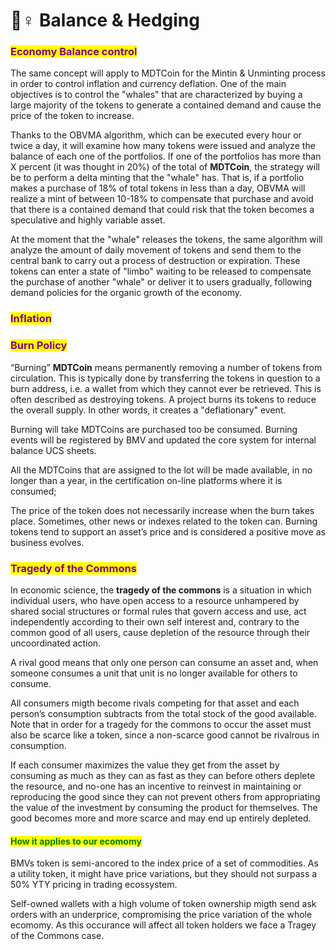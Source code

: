 # 🧘♀ Balance & Hedging

### <mark style="color:purple;">**Economy Balance control**</mark>

The same concept will apply to MDTCoin for the Mintin & Unminting process in order to control inflation and currency deflation. One of the main objectives is to control the "whales" that are characterized by buying a large majority of the tokens to generate a contained demand and cause the price of the token to increase.

Thanks to the OBVMA algorithm, which can be executed every hour or twice a day, it will examine how many tokens were issued and analyze the balance of each one of the portfolios. If one of the portfolios has more than X percent (it was thought in 20%) of the total of **MDTCoin**, the strategy will be to perform a delta minting that the "whale" has. That is, if a portfolio makes a purchase of 18% of total tokens in less than a day, OBVMA will realize a mint of between 10-18% to compensate that purchase and avoid that there is a contained demand that could risk that the token becomes a speculative and highly variable asset.

At the moment that the "whale" releases the tokens, the same algorithm will analyze the amount of daily movement of tokens and send them to the central bank to carry out a process of destruction or expiration. These tokens can enter a state of "limbo" waiting to be released to compensate the purchase of another "whale" or deliver it to users gradually, following demand policies for the organic growth of the economy.

### <mark style="color:purple;">Inflation</mark>

### <mark style="color:purple;">Burn Policy</mark>

“Burning” **MDTCoin** means permanently removing a number of tokens from circulation. This is typically done by transferring the tokens in question to a burn address, i.e. a wallet from which they cannot ever be retrieved. This is often described as destroying tokens. A project burns its tokens to reduce the overall supply. In other words, it creates a "deflationary" event.

Burning will take MDTCoins are purchased too be consumed. Burning events will be registered by BMV and updated the core system for internal balance UCS sheets.

All the MDTCoins that are assigned to the lot will be made available, in no longer than a year, in the certification on-line platforms where it is consumed;

The price of the token does not necessarily increase when the burn takes place. Sometimes, other news or indexes related to the token can. Burning tokens tend to support an asset’s price and is considered a positive move as business evolves.

### <mark style="color:purple;">Tragedy of the Commons</mark>

In economic science, the **tragedy of the commons** is a situation in which individual users, who have open access to a resource unhampered by shared social structures or formal rules that govern access and use, act independently according to their own self interest and, contrary to the common good of all users, cause depletion of the resource through their uncoordinated action.

A rival good means that only one person can consume an asset and, when someone consumes a unit that unit is no longer available for others to consume.&#x20;

All consumers migth become rivals competing for that asset and each person’s consumption subtracts from the total stock of the good available. Note that in order for a tragedy for the commons to occur the asset must also be scarce like a token, since a non-scarce good cannot be rivalrous in consumption.

If each consumer maximizes the value they get from the asset by consuming as much as they can as fast as they can before others deplete the resource, and no-one has an incentive to reinvest in maintaining or reproducing the good since they can not prevent others from appropriating the value of the investment by consuming the product for themselves. The good becomes more and more scarce and may end up entirely depleted.

#### <mark style="color:green;">How it applies to our ecomomy</mark>

BMVs token is semi-ancored to the index price of a set of commodities. As a utility token, it might have price variations, but they should not surpass a 50% YTY pricing in trading ecossystem.

Self-owned wallets with a high volume of token ownership migth send ask orders with an underprice, compromising the price variation of the whole ecomomy. As this occurance will affect all token holders we face a Tragey of the Commons case.

